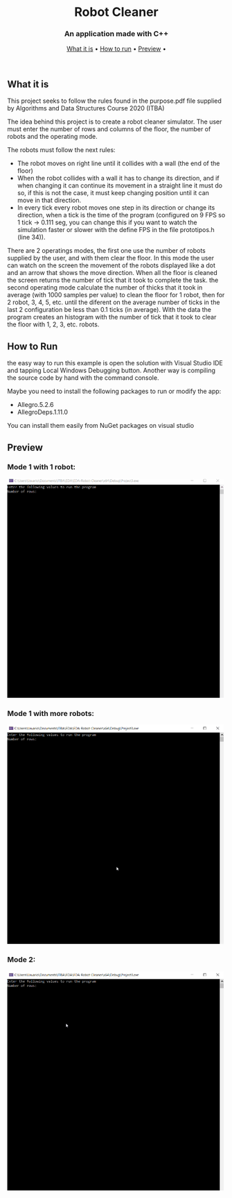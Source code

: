 <h1 align="center">
  Robot Cleaner
  <br>
</h1>

<h3 align="center">An application made with C++</a></h3>
<p align="center">
  <a href="#what-is-it">What it is</a> •
  <a href="#how-to-run">How to run</a> •
  <a href="#preview">Preview</a> •
</p>
<br>

## What it is

This project seeks to follow the rules found in the purpose.pdf file supplied by Algorithms and Data Structures Course 2020 (ITBA)

The idea behind this project is to create a robot cleaner simulator. The user must enter the number of rows and columns of the floor, the number of robots and the operating mode.

The robots must follow the next rules:

- The robot moves on right line until it collides with a wall (the end of the floor)
- When the robot collides with a wall it has to change its direction, and if when changing it can continue its movement in a straight line it must do so, if this is not the case, it must keep changing position until it can move in that direction.
- In every tick every robot moves one step in its direction or change its direction, when a tick is the time of the program (configured on 9 FPS so 1 tick -> 0.111 seg, you can change this if you want to watch the simulation faster or slower with the define FPS in the file prototipos.h (line 34)).

There are 2 operatings modes, the first one use the number of robots supplied by the user, and with them clear the floor. In this mode the user can watch on the screen the movement of the robots displayed like a dot and an arrow that shows the move direction. When all the floor is cleaned the screen returns the number of tick that it took to complete the task.
the second operating mode calculate the number of thicks that it took in average (with 1000 samples per value) to clean the floor for 1 robot, then for 2 robot, 3, 4, 5, etc. until the diferent on the average number of ticks in the last 2 configuration be less than 0.1 ticks (in average). With the data the program creates an histogram with the number of tick that it took to clear the floor with 1, 2, 3, etc. robots.

## How to Run
the easy way to run this example is open the solution with Visual Studio IDE and tapping Local Windows Debugging button. Another way is compiling the source code by hand with the command console.

Maybe you need to install the following packages to run or modify the app:

- Allegro.5.2.6
- AllegroDeps.1.11.0

You can install them easily from NuGet packages on visual studio

## Preview

### Mode 1 with 1 robot:

<img src="Demo/Mode1.gif" width="500" title="Mode 1 with 1 robot">

### Mode 1 with more robots:

<img src="Demo/Mode1_more_robots.gif" width="500" title="Mode 1 with more robots">

### Mode 2:

<img src="Demo/Mode2.gif" width="500" title="Mode 2">

